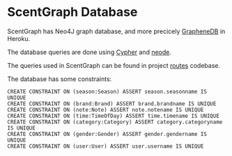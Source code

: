 # ScentGraph Database

ScentGraph has Neo4J graph database, and more precicely [GrapheneDB](https://elements.heroku.com/addons/graphenedb) in Heroku.

The database queries are done using [Cypher](https://neo4j.com/developer/cypher-query-language/) and [neode](https://www.npmjs.com/package/neode).

The queries used in ScentGraph can be found in project [routes](https://github.com/apndx/ScentGraph/tree/master/src/server/routes) codebase.

The database has some constraints:

```
CREATE CONSTRAINT ON (season:Season) ASSERT season.seasonname IS UNIQUE
CREATE CONSTRAINT ON (brand:Brand) ASSERT brand.brandname IS UNIQUE
CREATE CONSTRAINT ON (note:Note) ASSERT note.notename IS UNIQUE
CREATE CONSTRAINT ON (time:TimeOfDay) ASSERT time.timename IS UNIQUE
CREATE CONSTRAINT ON (category:Category) ASSERT category.categoryname IS UNIQUE
CREATE CONSTRAINT ON (gender:Gender) ASSERT gender.gendername IS UNIQUE
CREATE CONSTRAINT ON (user:User) ASSERT user.username IS UNIQUE

```
